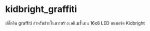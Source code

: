# kidbright_graffiti
ปลั๊กอิน graffiti สำหรับช่วยในการสร้างแอนิเมชั่นบน 16x8 LED บนบอร์ด Kidbright 
